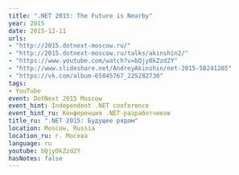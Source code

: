 ```yaml
---
title: ".NET 2015: The Future is Nearby"
year: 2015
date: 2015-12-11
urls:
- "http://2015.dotnext-moscow.ru/"
- "http://2015.dotnext-moscow.ru/talks/akinshin2/"
- "https://www.youtube.com/watch?v=bQjy0kZzd2Y"
- "http://www.slideshare.net/AndreyAkinshin/net-2015-58241285"
- "https://vk.com/album-65845767_225282730"
tags:
- YouTube
event: DotNext 2015 Moscow
event_hint: Independent .NET conference
event_hint_ru: Конференция .NET-разработчиков
title_ru: ".NET 2015: Будущее рядом"
location: Moscow, Russia
location_ru: г. Москва
language: ru
youtube: bQjy0kZzd2Y
hasNotes: false
---
```

